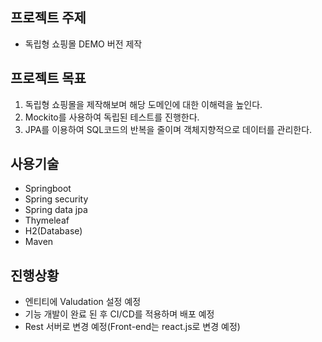 ## 프로젝트 주제
- 독립형 쇼핑몰 DEMO 버전 제작   
   
## 프로젝트 목표
1. 독립형 쇼핑몰을 제작해보며 해당 도메인에 대한 이해력을 높인다.
2. Mockito를 사용하여 독립된 테스트를 진행한다.
3. JPA를 이용하여 SQL코드의 반복을 줄이며 객체지향적으로 데이터를 관리한다.   

## 사용기술
- Springboot
- Spring security
- Spring data jpa
- Thymeleaf
- H2(Database)
- Maven

## 진행상황
- 엔티티에 Valudation 설정 예정
- 기능 개발이 완료 된 후 CI/CD를 적용하며 배포 예정
- Rest 서버로 변경 예정(Front-end는 react.js로 변경 예정)



